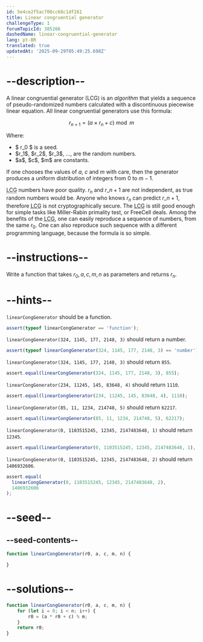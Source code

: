 ```yaml
---
id: 5e4ce2f5ac708cc68c1df261
title: Linear congruential generator
challengeType: 1
forumTopicId: 385266
dashedName: linear-congruential-generator
lang: pt-BR
translated: true
updatedAt: '2025-09-29T05:49:25.698Z'
---
```


# --description--

A linear congruential generator (LCG) is an <em>algorithm</em> that yields a sequence of pseudo-randomized numbers calculated with a discontinuous piecewise linear equation. All linear congruential generators use this formula:

$$r_{n + 1} = (a \times r_n + c) \bmod m$$

Where:

<ul>
<li>$ r_0 $ is a seed.</li>
<li>$r_1$, $r_2$, $r_3$, ..., are the random numbers.</li>
<li>$a$, $c$, $m$ are constants.</li>
</ul>

If one chooses the values of $a$, $c$ and $m$ with care, then the generator produces a uniform distribution of integers from $0$ to $m - 1$.

<abbr title="linear congruential generator">LCG</abbr> numbers have poor quality. $r_n$ and $r\_{n + 1}$ are not independent, as true random numbers would be. Anyone who knows $r_n$ can predict $r\_{n + 1}$, therefore <abbr title="linear congruential generator">LCG</abbr> is not cryptographically secure. The <abbr title="linear congruential generator">LCG</abbr> is still good enough for simple tasks like Miller-Rabin primality test, or FreeCell deals. Among the benefits of the <abbr title="linear congruential generator">LCG</abbr>, one can easily reproduce a sequence of numbers, from the same $r_0$. One can also reproduce such sequence with a different programming language, because the formula is so simple.

# --instructions--

Write a function that takes $r_0,a,c,m,n$ as parameters and returns $r_n$.

# --hints--

`linearCongGenerator` should be a function.

```js
assert(typeof linearCongGenerator == 'function');
```

`linearCongGenerator(324, 1145, 177, 2148, 3)` should return a number.

```js
assert(typeof linearCongGenerator(324, 1145, 177, 2148, 3) == 'number');
```

`linearCongGenerator(324, 1145, 177, 2148, 3)` should return `855`.

```js
assert.equal(linearCongGenerator(324, 1145, 177, 2148, 3), 855);
```

`linearCongGenerator(234, 11245, 145, 83648, 4)` should return `1110`.

```js
assert.equal(linearCongGenerator(234, 11245, 145, 83648, 4), 1110);
```

`linearCongGenerator(85, 11, 1234, 214748, 5)` should return `62217`.

```js
assert.equal(linearCongGenerator(85, 11, 1234, 214748, 5), 62217);
```

`linearCongGenerator(0, 1103515245, 12345, 2147483648, 1)` should return `12345`.

```js
assert.equal(linearCongGenerator(0, 1103515245, 12345, 2147483648, 1), 12345);
```

`linearCongGenerator(0, 1103515245, 12345, 2147483648, 2)` should return `1406932606`.

```js
assert.equal(
  linearCongGenerator(0, 1103515245, 12345, 2147483648, 2),
  1406932606
);
```

# --seed--

## --seed-contents--

```js
function linearCongGenerator(r0, a, c, m, n) {

}
```

# --solutions--

```js
function linearCongGenerator(r0, a, c, m, n) {
    for (let i = 0; i < n; i++) {
        r0 = (a * r0 + c) % m;
    }
    return r0;
}
```
